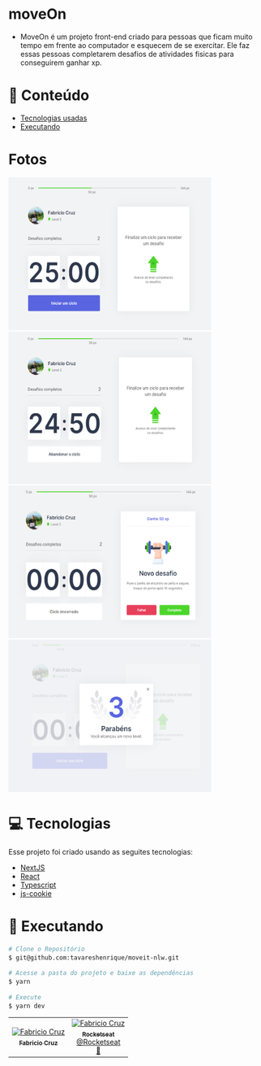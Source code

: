 # moveOn
- MoveOn é um projeto front-end criado para pessoas que ficam muito tempo em frente ao computador e esquecem de se exercitar. Ele faz essas pessoas completarem desafios de atividades fisicas para conseguirem ganhar xp. 

# :pushpin: Conteúdo
  - [Tecnologias usadas](#computer-tecnologias)
  - [Executando](#construction_worker-executando)
# Fotos
<div>
  <img src="https://github.com/Fabriciocruzc/moveOn/blob/main/moveOn-next/public/screenshots/home.PNG" width="400" height="300"/>
  <img src="https://github.com/Fabriciocruzc/moveOn/blob/main/moveOn-next/public/screenshots/IniciarTempo.PNG" width="400" height="300"/>
  <img src="https://github.com/Fabriciocruzc/moveOn/blob/main/moveOn-next/public/screenshots/Desafio.PNG" width="400" height="300" />
  <img src="https://github.com/Fabriciocruzc/moveOn/blob/main/moveOn-next/public/screenshots/Level%20Up.PNG" width="400" height="300" />
</div>

# :computer: Tecnologias
  Esse projeto foi criado usando as seguites tecnologias:
  - [NextJS](https://github.com/vercel/next.js/)
  - [React](https://reactjs.org/)
  - [Typescript](https://www.typescriptlang.org/)
  - [js-cookie](https://github.com/js-cookie/js-cookie)

# :construction_worker: Executando

```bash
# Clone o Repositório
$ git@github.com:tavareshenrique/moveit-nlw.git
```

```bash
# Acesse a pasta do projeto e baixe as dependências
$ yarn
```

```bash
# Execute
$ yarn dev
```
<table>
  <tr>
    <td align="center">
      <a href="https://github.com/Fabriciocruzc">
        <img src="https://avatars.githubusercontent.com/u/32718377?v=4" width="100px;" alt="Fabricio Cruz"/>
        <br />
        <sub>
          <b>Fabricio Cruz</b>
        </sub>
    </td>
    <td align="center">
      <a href="https://github.com/Fabriciocruzc">
        <img src="https://avatars.githubusercontent.com/u/32718377?v=4" width="100px;" alt="Fabricio Cruz"/>
        <br />
        <sub>
          <b>Rocketseat</b>
        </sub>
       </a>
       <br />
       <a href="https://github.com/Rocketseat" title="Linkedin">@Rocketseat</a>
       <br />
       <a href="https://github.com/tavareshenrique/fastfeet-api/commits?author=tavareshenrique" title="Creators">🚀</a>
    </td>
  </tr>
</table>
